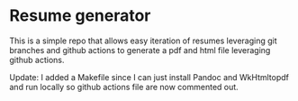 # Resume generator
 This is a simple repo that allows easy iteration of resumes leveraging git branches and github actions to generate a pdf and html file leveraging github actions.


Update: I added a Makefile since I can just install Pandoc and WkHtmltopdf and run locally so github actions file are now commented out.

